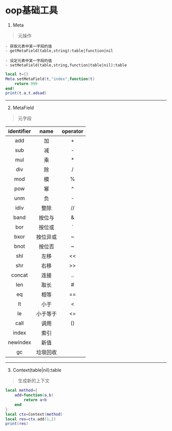 # oop基础工具
1. Meta
> 元操作

    - 获取元表中某一字段的值  
    - getMetaField(table,string):table|function|nil

    - 设定元表中某一字段的值  
    - setMetaField(table,string,function|table|nil):table

```lua
local t={}
Meta.setMetaField(t,"index",function(t)
    return 999
end)
print(t.a,t.adsad)
```
---
2. MetaField
> 元字段

identifier|name|operator
:--:|:-----:|:--:
add|加|+
sub|减|-
mul|乘|*
div|除|/
mod|模|%
pow|幂|^
unm|负|-
idiv|整除|//
band|按位与|&
bor|按位或|`|`
bxor|按位异或|~
bnot|按位否|~
shl|左移|<<
shr|右移|>>
concat|连接|..
len|取长|#
eq|相等|==
lt|小于|<
le|小于等于|<=
call|调用|()
index|索引|
newindex|新值|
gc|垃圾回收|
---
3. Context(table|nil):table
> 生成新的上下文
```lua
local method={
    add=function(a,b)
        return a+b
    end
}
local ctx=Context(method)
local res=ctx.add(1,2)
print(res)
```
